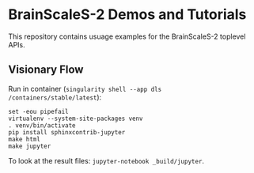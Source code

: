 # BrainScaleS-2 Demos and Tutorials

This repository contains usuage examples for the BrainScaleS-2 toplevel APIs.

## Visionary Flow

Run in container (`singularity shell --app dls /containers/stable/latest`):

```shell
set -eou pipefail
virtualenv --system-site-packages venv
. venv/bin/activate
pip install sphinxcontrib-jupyter
make html
make jupyter
```

To look at the result files: `jupyter-notebook _build/jupyter`.
